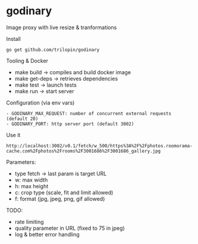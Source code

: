 # godinary
Image proxy with live resize &amp; tranformations


Install
```
go get github.com/trilopin/godinary
```



Tooling & Docker
- make build -> compiles and build docker image
- make get-deps -> retrieves dependencies
- make test -> launch tests
- make run -> start server


Configuration (via env vars)
```
- GODINARY_MAX_REQUEST: number of concurrent external requests (default 20)
- GODINARY_PORT: http server port (default 3002)
```


Use it
```
http://localhost:3002/v0.1/fetch/w_500/https%3A%2F%2Fphotos.roomorama-cache.com%2Fphotos%2Frooms%2F3001686%2F3001686_gallery.jpg
```

Parameters:
- type fetch -> last param is target URL
- w: max width
- h: max height
- c: crop type (scale, fit and limit allowed)
- f: format (jpg, jpeg, png, gif allowed)

TODO:
- rate limiting
- quality parameter in URL (fixed to 75 in jpeg)
- log & better error handling
